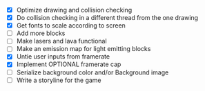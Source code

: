 - [X] Optimize drawing and collision checking
- [X] Do collision checking in a different thread from the one drawing
- [X] Get fonts to scale according to screen
- [ ] Add more blocks
- [ ] Make lasers and lava functional
- [ ] Make an emission map for light emitting blocks
- [X] Untie user inputs from framerate
- [X] Implement OPTIONAL framerate cap
- [ ] Serialize background color and/or Background image
- [ ] Write a storyline for the game